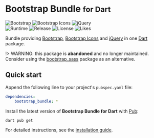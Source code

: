 # Bootstrap Bundle <small>for Dart</small>
![Bootstrap](https://badgen.net/badge/bootstrap/v4.5.3/yellow) ![Bootstrap Icons](https://badgen.net/badge/bs-icons/v1.0.0/yellow) ![jQuery](https://badgen.net/badge/jquery/v3.5.1/yellow)  
![Runtime](https://badgen.net/pub/sdk-version/bootstrap_bundle) ![Release](https://badgen.net/pub/v/bootstrap_bundle) ![License](https://badgen.net/pub/license/bootstrap_bundle) ![Likes](https://badgen.net/pub/likes/bootstrap_bundle)

Bundle providing [Bootstrap](https://getbootstrap.com), [Bootstrap Icons](https://icons.getbootstrap.com)
and [jQuery](https://jquery.com) in one [Dart](https://dart.dev) package.

!> WARNING: this package is **abandoned** and no longer maintained.  
Consider using the [bootstrap_sass](https://pub.dev/packages/bootstrap_sass) package as an alternative.

## Quick start
Append the following line to your project's `pubspec.yaml` file:

```yaml
dependencies:
	bootstrap_bundle: *
```

Install the latest version of **Bootstrap Bundle for Dart** with [Pub](https://dart.dev/tools/pub/cmd):

```shell
dart pub get
```

For detailed instructions, see the [installation guide](installation.md).
